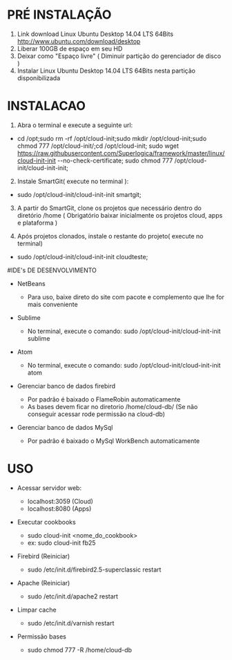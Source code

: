 # PRÉ INSTALAÇÃO
1. Link download Linux Ubuntu Desktop 14.04 LTS 64Bits http://www.ubuntu.com/download/desktop
2. Liberar 100GB de espaço em seu HD
3. Deixar como "Espaço livre" ( Diminuir partição do gerenciador de disco )
4. Instalar Linux Ubuntu Desktop 14.04 LTS 64Bits nesta partição disponibilizada

# INSTALACAO

1. Abra o terminal e execute a seguinte url:
 - cd /opt;sudo rm -rf /opt/cloud-init;sudo mkdir /opt/cloud-init;sudo chmod 777 /opt/cloud-init/;cd /opt/cloud-init; sudo wget https://raw.githubusercontent.com/Superlogica/framework/master/linux/cloud-init-init --no-check-certificate; sudo chmod 777 /opt/cloud-init/cloud-init-init;

2. Instale SmartGit( execute no terminal ):
 - sudo /opt/cloud-init/cloud-init-init smartgit;

3. A partir do SmartGit, clone os projetos que necessário dentro do diretório /home
( Obrigatório baixar inicialmente os projetos cloud, apps e plataforma )

4. Após projetos clonados, instale o restante do projeto( execute no terminal)
 - sudo /opt/cloud-init/cloud-init-init cloudteste;

#IDE's DE DESENVOLVIMENTO
- NetBeans
	- Para uso, baixe direto do site com pacote e complemento que lhe for mais conveniente

- Sublime
	- No terminal, execute o comando: sudo /opt/cloud-init/cloud-init-init sublime

- Atom
	- No terminal, execute o comando: sudo /opt/cloud-init/cloud-init-init atom

- Gerenciar banco de dados firebird
	- Por padrão é baixado o FlameRobin automaticamente
	- As bases devem ficar no diretorio /home/cloud-db/ (Se não conseguir acessar rode permissão na cloud-db)

- Gerenciar banco de dados MySql
	- Por padrão é baixado o MySql WorkBench automaticamente

# USO

- Acessar servidor web:
	- localhost:3059 (Cloud)
	- localhost:8080 (Apps)

- Executar cookbooks
	- sudo cloud-init <nome_do_cookbook>
	- ex: sudo cloud-init fb25

- Firebird (Reiniciar)
	- sudo /etc/init.d/firebird2.5-superclassic restart

- Apache (Reiniciar)
	- sudo /etc/init.d/apache2 restart

- Limpar cache
	- sudo /etc/init.d/varnish restart
	
- Permissão bases
	- sudo chmod 777 -R /home/cloud-db
